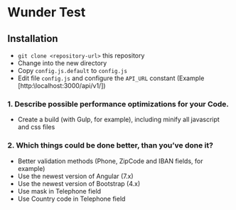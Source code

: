 Wunder Test
==================

## Installation
* `git clone <repository-url>` this repository
* Change into the new directory
* Copy `config.js.default` to `config.js`
* Edit file `config.js` and configure the `API_URL` constant (Example [http:\\localhost:3000/api/v1/])


### 1. Describe possible performance optimizations for your Code.
* Create a build (with Gulp, for example), including minify all javascript and css files


### 2. Which things could be done better, than you’ve done it?
* Better validation methods (Phone, ZipCode and IBAN fields, for example)
* Use the newest version of Angular (7.x)
* Use the newest version of Bootstrap (4.x)
* Use mask in Telephone field
* Use Country code in Telephone field 
